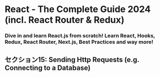 # React - The Complete Guide 2024 (incl. React Router & Redux)
### Dive in and learn React.js from scratch! Learn React, Hooks, Redux, React Router, Next.js, Best Practices and way more!
## セクション15: Sending Http Requests (e.g. Connecting to a Database)
